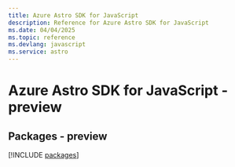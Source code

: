 ```yaml
---
title: Azure Astro SDK for JavaScript
description: Reference for Azure Astro SDK for JavaScript
ms.date: 04/04/2025
ms.topic: reference
ms.devlang: javascript
ms.service: astro
---
```

# Azure Astro SDK for JavaScript - preview
## Packages - preview
[!INCLUDE [packages](astro-index.md)]